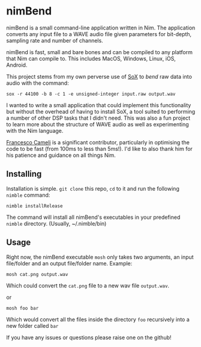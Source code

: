 # nimBend

nimBend is a small command-line application written in Nim. The application converts any input file to a WAVE audio file given parameters for bit-depth, sampling rate and number of channels. 


nimBend is fast, small and bare bones and can be compiled to any platform that Nim can compile to. This includes MacOS, Windows, Linux, iOS, Android.


This project stems from my own perverse use of [SoX](http://sox.sourceforge.net) to _bend_ raw data into audio with the command:

`sox -r 44100 -b 8 -c 1 -e unsigned-integer input.raw output.wav`


I wanted to write a small application that could implement this functionality but without the overhead of having to install SoX, a tool suited to performing a number of other DSP tasks that I didn't need. This was also a fun project to learn more about the structure of WAVE audio as well as experimenting with the Nim language.


[Francesco Cameli](github.com/vitreo12) is a significant contributor, particularly in optimising the code to be fast (from 100ms to less than 5ms!). I'd like to also thank him for his patience and guidance on all things Nim.


## Installing

Installation is simple. `git clone` this repo, `cd` to it and run the following `nimble` command:

`nimble installRelease`

The command will install all nimBend's executables in your predefined `nimble` directory. (Usually, ~/.nimble/bin)

## Usage

Right now, the nimBend executable `mosh` only takes two arguments, an input file/folder and an output file/folder name. Example:

`mosh cat.png output.wav`

Which could convert the `cat.png` file to a new wav file `output.wav`.

or

`mosh foo bar`

Which would convert all the files inside the directory `foo` recursively into a new folder called `bar`


If you have any issues or questions please raise one on the github!
